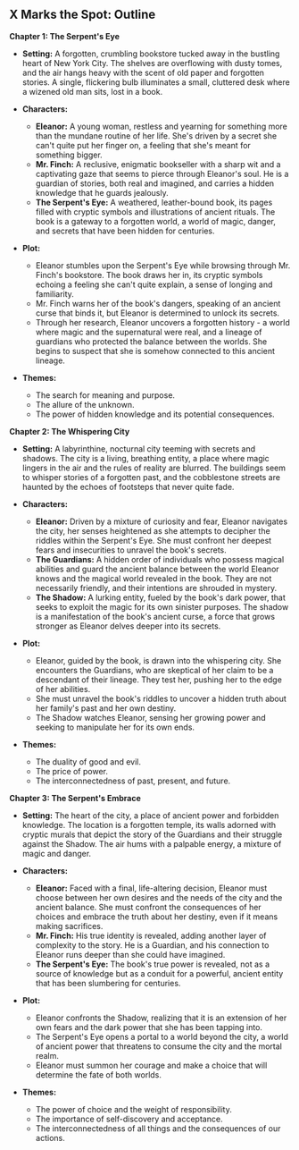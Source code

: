 ## X Marks the Spot:  Outline

**Chapter 1: The Serpent's Eye**

* **Setting:**  A forgotten, crumbling bookstore tucked away in the bustling heart of New York City. The shelves are overflowing with dusty tomes, and the air hangs heavy with the scent of old paper and forgotten stories.  A single, flickering bulb illuminates a small, cluttered desk where a wizened old man sits, lost in a book. 

* **Characters:**

    * **Eleanor:** A young woman, restless and yearning for something more than the mundane routine of her life.  She's driven by a secret she can't quite put her finger on, a feeling that she's meant for something bigger.
    * **Mr. Finch:** A reclusive, enigmatic bookseller with a sharp wit and a captivating gaze that seems to pierce through Eleanor's soul. He is a guardian of stories, both real and imagined, and carries a hidden knowledge that he guards jealously.
    * **The Serpent's Eye:**  A weathered, leather-bound book, its pages filled with cryptic symbols and illustrations of ancient rituals. The book is a gateway to a forgotten world, a world of magic, danger, and secrets that have been hidden for centuries. 

* **Plot:**

    * Eleanor stumbles upon the Serpent's Eye while browsing through Mr. Finch's bookstore.  The book draws her in, its cryptic symbols echoing a feeling she can't quite explain, a sense of longing and familiarity.
    * Mr. Finch warns her of the book's dangers, speaking of an ancient curse that binds it, but Eleanor is determined to unlock its secrets.
    * Through her research, Eleanor uncovers a forgotten history - a world where magic and the supernatural were real, and a lineage of guardians who protected the balance between the worlds. She begins to suspect that she is somehow connected to this ancient lineage.

* **Themes:**

    * The search for meaning and purpose.
    * The allure of the unknown.
    * The power of hidden knowledge and its potential consequences.

**Chapter 2: The Whispering City**

* **Setting:**  A labyrinthine, nocturnal city teeming with secrets and shadows. The city is a living, breathing entity, a place where magic lingers in the air and the rules of reality are blurred.  The buildings seem to whisper stories of a forgotten past, and the cobblestone streets are haunted by the echoes of footsteps that never quite fade.

* **Characters:**

    * **Eleanor:**  Driven by a mixture of curiosity and fear, Eleanor navigates the city, her senses heightened as she attempts to decipher the riddles within the Serpent's Eye. She must confront her deepest fears and insecurities to unravel the book's secrets. 
    * **The Guardians:**  A hidden order of individuals who possess magical abilities and guard the ancient balance between the world Eleanor knows and the magical world revealed in the book.  They are not necessarily friendly, and their intentions are shrouded in mystery.
    * **The Shadow:**  A lurking entity, fueled by the book's dark power, that seeks to exploit the magic for its own sinister purposes. The shadow is a manifestation of the book's ancient curse, a force that grows stronger as Eleanor delves deeper into its secrets.

* **Plot:**

    * Eleanor, guided by the book, is drawn into the whispering city.  She encounters the Guardians, who are skeptical of her claim to be a descendant of their lineage. They test her, pushing her to the edge of her abilities.
    *  She must unravel the book's riddles to uncover a hidden truth about her family's past and her own destiny. 
    * The Shadow watches Eleanor, sensing her growing power and seeking to manipulate her for its own ends.

* **Themes:**

    * The duality of good and evil.
    * The price of power.
    * The interconnectedness of past, present, and future.

**Chapter 3: The Serpent's Embrace**

* **Setting:**  The heart of the city, a place of ancient power and forbidden knowledge.  The location is a forgotten temple, its walls adorned with cryptic murals that depict the story of the Guardians and their struggle against the Shadow. The air hums with a palpable energy, a mixture of magic and danger.

* **Characters:**

    * **Eleanor:**  Faced with a final, life-altering decision, Eleanor must choose between her own desires and the needs of the city and the ancient balance. She must confront the consequences of her choices and embrace the truth about her destiny, even if it means making sacrifices.
    * **Mr. Finch:**  His true identity is revealed, adding another layer of complexity to the story.  He is a Guardian, and his connection to Eleanor runs deeper than she could have imagined.
    * **The Serpent's Eye:** The book's true power is revealed, not as a source of knowledge but as a conduit for a powerful, ancient entity that has been slumbering for centuries.

* **Plot:**

    *  Eleanor confronts the Shadow, realizing that it is an extension of her own fears and the dark power that she has been tapping into.
    * The Serpent's Eye opens a portal to a world beyond the city, a world of ancient power that threatens to consume the city and the mortal realm.
    * Eleanor must summon her courage and make a choice that will determine the fate of both worlds.

* **Themes:**

    * The power of choice and the weight of responsibility.
    * The importance of self-discovery and acceptance.
    * The interconnectedness of all things and the consequences of our actions. 
